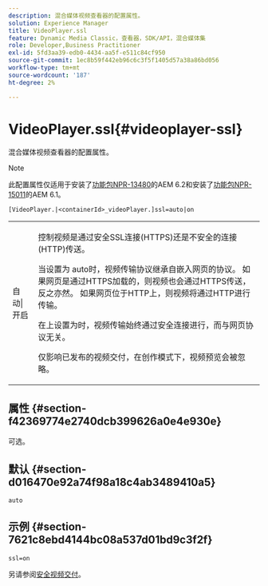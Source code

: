 ```yaml
---
description: 混合媒体视频查看器的配置属性。
solution: Experience Manager
title: VideoPlayer.ssl
feature: Dynamic Media Classic，查看器，SDK/API，混合媒体集
role: Developer,Business Practitioner
exl-id: 5fd3aa39-edb0-4434-aa5f-e511c84cf950
source-git-commit: 1ec8b59f442eb96c6c3f5f1405d57a38a86bd056
workflow-type: tm+mt
source-wordcount: '187'
ht-degree: 2%

---
```


# VideoPlayer.ssl{#videoplayer-ssl}

混合媒体视频查看器的配置属性。

>[!NOTE]
>
>此配置属性仅适用于安装了[功能包NPR-13480](https://www.adobeaemcloud.com/content/marketplace/marketplaceProxy.html?packagePath=/content/companies/public/adobe/packages/cq620/featurepack/cq-6.2.0-featurepack-13480)的AEM 6.2和安装了[功能包NPR-15011](https://www.adobeaemcloud.com/content/marketplace/marketplaceProxy.html?packagePath=/content/companies/public/adobe/packages/cq610/featurepack/cq-6.1.0-featurepack-15011)的AEM 6.1。

`[VideoPlayer.|<containerId>_videoPlayer.]ssl=auto|on`

<table id="table_C616483932C2482CA9794DDD7313FD7C"> 
 <tbody> 
  <tr> 
   <td colname="col1"> <p> <span class="codeph"> 自动|开启</span> </p> </td> 
   <td colname="col2"> <p> 控制视频是通过安全SSL连接(HTTPS)还是不安全的连接(HTTP)传送。 </p> <p>当设置为<span class="codeph"> auto</span>时，视频传输协议继承自嵌入网页的协议。 如果网页是通过HTTPS加载的，则视频也会通过HTTPS传送，反之亦然。 如果网页位于HTTP上，则视频将通过HTTP进行传输。 </p> <p>在</span>上设置为<span class="codeph">时，视频传输始终通过安全连接进行，而与网页协议无关。 </span></p> <p>仅影响已发布的视频交付，在创作模式下，视频预览会被忽略。 </p> </td> 
  </tr> 
 </tbody> 
</table>

## 属性 {#section-f42369774e2740dcb399626a0e4e930e}

可选。

## 默认 {#section-d016470e92a74f98a18c4ab3489410a5}

`auto`

## 示例 {#section-7621c8ebd4144bc08a537d01bd9c3f2f}

```
ssl=on
```

<!--<a id="section_5943AC73316749C68761FF7F74DA7547"></a>-->

另请参阅[安全视频交付](../../../c-html5-s7-aem-asset-viewers/c-html5-mixedmedia-viewer-about/c-html5-mixedmedia-viewer-securevideodelivery.md#concept-4d155111df9f469aa6c6d7b41e959dcb)。
